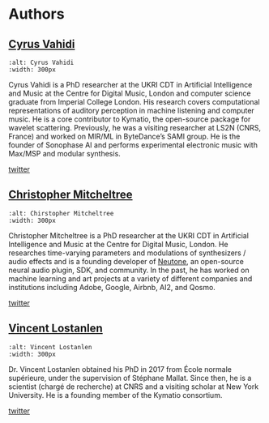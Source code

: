 # Authors

## [Cyrus Vahidi](https://www.cyrusvahidi.com/)

```{image} /assets/cv.jpeg
:alt: Cyrus Vahidi
:width: 300px
```

Cyrus Vahidi is a PhD researcher at the UKRI CDT in Artificial Intelligence and Music at the Centre for Digital Music, London and computer science graduate from Imperial College London. His research covers computational representations of auditory perception in machine listening and computer music. He is a core contributor to Kymatio, the open-source package for wavelet scattering. Previously, he was a visiting researcher at LS2N (CNRS, France) and worked on MIR/ML in ByteDance’s SAMI group. He is the founder of Sonophase AI and performs experimental electronic music with Max/MSP and modular synthesis. 

[twitter](https://www.twitter.com/cyrusasfa)


## [Christopher Mitcheltree](https://christhetr.ee/)

```{image} /assets/cm.jpeg
:alt: Chirstopher Mitcheltree
:width: 300px
```

Christopher Mitcheltree is a PhD researcher at the UKRI CDT in Artificial Intelligence and Music at the Centre for Digital Music, London. He researches time-varying parameters and modulations of synthesizers / audio effects and is a founding developer of [Neutone](https://neutone.space), an open-source neural audio plugin, SDK, and community. In the past, he has worked on machine learning and art projects at a variety of different companies and institutions including Adobe, Google, Airbnb, AI2, and Qosmo.

[twitter](https://www.twitter.com/frozenmango)


## [Vincent Lostanlen](https://lostanlencom)

```{image} /assets/vl.jpeg
:alt: Vincent Lostanlen
:width: 300px
```

Dr. Vincent Lostanlen obtained his PhD in 2017 from École normale supérieure, under the supervision of Stéphane Mallat. Since then, he is a scientist (chargé de recherche) at CNRS and a visiting scholar at New York University. He is a founding member of the Kymatio consortium.

[twitter](https://www.twitter.com/lostanlen)
